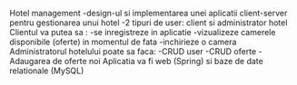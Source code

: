 Hotel management 
  -design-ul si implementarea unei aplicatii client-server pentru gestionarea unui hotel
  -2 tipuri de user: client si administrator hotel
  Clientul va putea sa :
    -se inregistreze in aplicatie
    -vizualizeze camerele disponibile (oferte) in momentul de fata
    -inchirieze o camera
   Administratorul hotelului poate sa faca:
    -CRUD user
    -CRUD oferte
    -Adaugarea de oferte noi
   Aplicatia va fi web (Spring) si baze de date relationale (MySQL)
